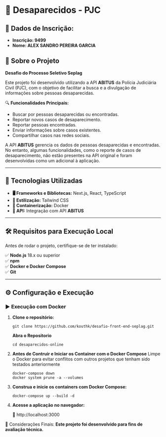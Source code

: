 # 🚨 Desaparecidos - PJC

## 📜 Dados de Inscrição: 
  - **Inscrição: 9499**
  - **Nome: ALEX SANDRO PEREIRA GARCIA**

## 📌 Sobre o Projeto  

**Desafio do Processo Seletivo Seplag**  

Este projeto foi desenvolvido utilizando a API **ABITUS** da Polícia Judiciária Civil (PJC), com o objetivo de facilitar a busca e a divulgação de informações sobre pessoas desaparecidas.  

🔍 **Funcionalidades Principais:**  
- Buscar por pessoas desaparecidas ou encontradas.  
- Reportar novos casos de desaparecimento.  
- Reportar pessoas encontradas.  
- Enviar informações sobre casos existentes.  
- Compartilhar casos nas redes sociais.  

A API **ABITUS** gerencia os dados de pessoas desaparecidas e encontradas. No entanto, algumas funcionalidades, como o reporte de casos de desaparecimento, não estão presentes na API original e foram desenvolvidas como um adicional à aplicação.  

---

## 🚀 Tecnologias Utilizadas  

- **🖥️ Frameworks e Bibliotecas:** Next.js, React, TypeScript  
- **🎨 Estilização:** Tailwind CSS  
- **🐳 Containerização:** Docker  
- **🔗 API:** Integração com API **ABITUS**  

---

## 🛠️ Requisitos para Execução Local  

Antes de rodar o projeto, certifique-se de ter instalado:  

✅ **Node.js** 18.x ou superior  
✅ **npm**  
✅ **Docker e Docker Compose**  
✅ **Git**  

---

## ⚙️ Configuração e Execução  

### ▶️ Execução com Docker  

1. **Clone o repositório:**  

   ```
   git clone https://github.com/kouthk/desafio-front-end-seplag.git  
   ```
   **Abra o Repositorio**
   ```
   cd desaparecidos-online
   ```
2. **Antes de Contruir e Iniciar os Container com o Docker Compose**
Limpe o Docker para evitar conflitos com outros projetos que tenham sido testados anteriormente
    ```
   docker-compose down  
   docker system prune -a --volumes
    ```

3. **Construa e inicie os containers com Docker Compose:**

   ```   
   docker-compose up --build -d  
   ```

4. **Acesse a aplicação no navegador:**

   🔗 http://localhost:3000



    


📜 Considerações Finais:
   **Este projeto foi desenvolvido para fins de avaliação técnica.**
